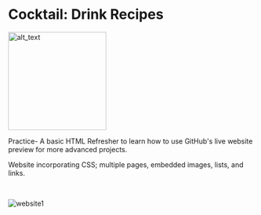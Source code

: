 # Cocktail:  Drink Recipes

[<img alt="alt_text" width="200px" src="https://user-images.githubusercontent.com/91037796/151677330-45b4ed2a-5db8-47a2-9c05-832b1df206fb.png" />](https://mike11199.github.io/Recipes-Project/)

Practice- A basic HTML Refresher to learn how to use GitHub's live website preview for more advanced projects.

Website incorporating CSS;  multiple pages, embedded images, lists, and links.

<br/>


![website1](https://user-images.githubusercontent.com/91037796/151682375-f42d1789-83b2-4ba1-b43f-d5d1e5861853.png)
